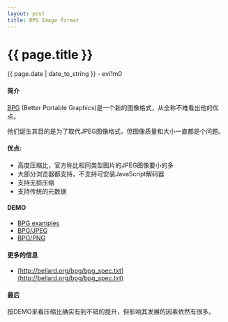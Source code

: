 ```yaml
---
layout: post
title: BPG Image format
---
```


{{ page.title }}
================
<p class="date">{{ page.date | date_to_string }} - evi1m0</p>


#### 简介

[BPG](http://bellard.org/) (Better Portable Graphics)是一个新的图像格式，从全称不难看出他的优点。

他们诞生其目的是为了取代JPEG图像格式，但图像质量和大小一直都是个问题。

#### 优点:

- 高度压缩比，官方称比相同类型图片的JPEG图像要小的多
- 大部分浏览器都支持，不支持可安装JavaScript解码器
- 支持无损压缩
- 支持传统的元数据

#### DEMO

- [BPG examples](http://bellard.org/bpg/gallery1.html)
- [BPG/JPEG](http://bellard.org/bpg/lena.html)
- [BPG/PNG](http://bellard.org/bpg/gallery2.html)

#### 更多的信息

- [http://bellard.org/bpg/bpg_spec.txt](http://bellard.org/bpg/bpg_spec.txt)


#### 最后

按DEMO来看压缩比确实有到不错的提升，但影响其发展的因素依然有很多。